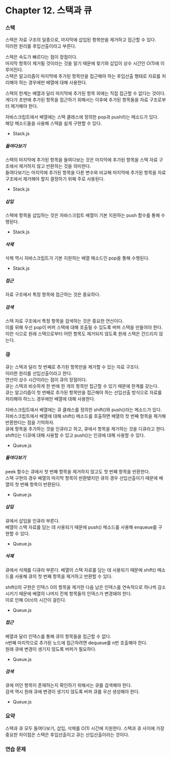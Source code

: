 # Chapter 12. 스택과 큐

### 스택

스택은 자료 구조의 일종으로, 마지막에 삽입된 항목만을 제거하고 접근할 수 있다.  
이러한 원리를 후입선출이라고 부른다.

스택은 속도가 빠르다는 점이 장점이다.  
마지막 항목이 제거될 것이라는 것을 알기 때문에 찾기와 삽입이 상수 시간인 O(1)에 이루어진다.  
스택은 알고리즘이 마지막에 추가된 항목만을 접근해야 하는 후입선출 형태로 자료를 처리해야 하는 경우에만 배열에 대해 사용한다.

스택의 한계는 배열과 달리 마지막에 추가된 항목 외에는 직접 접근할 수 없다는 것이다.  
게다가 초반에 추가된 항목을 접근하기 위해서는 이후에 추가된 항목들을 자료 구조로부터 제거해야 한다.

자바스크립트에서 배열에는 스택 클래스에 정의한 pop과 push라는 메소드가 있다.  
해당 메소드들을 사용해 스택을 쉽게 구현할 수 있다.

- Stack.js

##### 들여다보기

스택의 마지막에 추가된 항목을 들여다보는 것은 마지막에 추가된 항목을 스택 자료 구조에서 제거하지 않고 반환하는 것을 의미한다.  
들여다보기는 마지막에 추가된 항목을 다른 변수와 비교해 마지막에 추가된 항목을 자료 구조에서 제거해야 할지 결정하기 위해 주로 사용된다.

- Stack.js

##### 삽입

스택에 항목을 삽입하는 것은 자바스크립트 배열이 기본 지원하는 push 함수를 통해 수행된다.

- Stack.js

##### 삭제

삭제 역시 자바스크립트가 기본 지원하는 배열 메소드인 pop을 통해 수행된다.

- Stack.js

##### 접근

자료 구조에서 특정 항목에 접근하는 것은 중요하다.

##### 검색

스택 자료 구조에서 특정 항목을 검색하는 것은 중요한 연산이다.  
이를 위해 우선 pop이 버퍼 스택에 대해 호출될 수 있도록 버퍼 스택을 만들어야 한다.  
이런 식으로 원래 스택으로부터 어떤 항목도 제거되지 않도록 원래 스택은 건드리지 않는다.

### 큐

큐는 스택과 달리 첫 번째로 추가된 항목만을 제거할 수 있는 자료 구조다.  
이러한 원리를 선입선출이라고 한다.  
연산이 상수 시간이라는 점이 큐의 장점이다.  
큐는 스택과 비슷하게 한 번에 한 개의 항목만 접근할 수 있기 때문에 한계를 갖는다.  
큐는 알고리즘이 첫 번째로 추가된 항목만을 접근해야 하는 선입선출 방식으로 자료를 처리해야 하느느 경우에만 배열에 대해 사용한다.

자바스크립트에서 배열에는 큐 클래스를 정의한 shift()와 push()라는 메소드가 있다.  
자바스크립트에서 배열에 대해 shift() 메소드를 호출하면 배열의 첫 번째 항목을 제거해 반환한다는 점을 기억하자.  
큐에 항목을 추가하는 것을 인큐라고 하고, 큐에서 항목을 제거하는 것을 디큐라고 한다.  
shift()는 디큐에 대해 사용할 수 있고 push()는 인큐에 대해 사용할 수 있다.

- Queue.js

##### 들여다보기

peek 함수는 큐에서 첫 번째 항목을 제거하지 않고도 첫 번째 항목을 반환한다.  
스택 구현의 경우 배열의 마지막 항목이 반환됐지만 큐의 경우 선입선출이기 때문에 배열의 첫 번째 항목이 반환된다.

- Queue.js

##### 삽입

큐에서 삽입을 인큐라 부른다.  
배열이 스택 자료를 담는 데 사용되기 때문에 push() 메소드를 사용해 enqueue를 구현할 수 있다.

- Queue.js

##### 삭제

큐에서 삭제를 디큐라 부른다.
배열이 스택 자료를 담는 데 사용되기 때문에 shift() 메소드를 사용해 큐의 첫 번째 항목을 제거하고 반환할 수 있다.

shift()의 구현은 인덱스 0의 항목을 제거한 다음 남은 인덱스를 연속적으로 하나씩 감소시키기 때문에 배열의 나머지 전체 항목들의 인덱스가 변경돼야 한다.  
이로 인해 O(n)의 시간이 걸린다.

- Queue.js

##### 접근

배열과 달리 인덱스를 통해 큐의 항목들을 접근할 수 없다.  
n번째 마지막으로 추가된 노드에 접근하려면 dequeue를 n번 호출해야 한다.  
원래 큐에 변경이 생기지 않도록 버퍼가 필요하다.

- Queue.js

##### 검색

큐에 어던 항목이 존재하는지 확인하기 위해서는 큐를 검색해야 한다.  
검색 역시 원래 큐에 변경이 생기지 않도록 버퍼 큐를 우선 생성해야 한다.

- Queue.js

### 요약

스택과 큐 모두 들여다보기, 삽입, 삭제를 O(1) 시간에 지원한다.
스택과 큐 사이에 가장 중요한 차이점은 스택은 후입선출이고 큐는 선입선출이라는 것이다.

### 연습 문제

